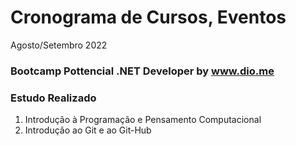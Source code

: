 # Cronograma de Cursos, Eventos 




Agosto/Setembro 2022
### Bootcamp Pottencial .NET Developer by www.dio.me 



### Estudo Realizado 

1. Introdução à Programação e Pensamento Computacional
2. Introdução ao Git e ao Git-Hub



